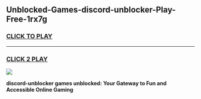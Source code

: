 
## Unblocked-Games-discord-unblocker-Play-Free-1rx7g
<h3>
<a href="https://premium76.site?title=discord-unblocker&ref=18A1">CLICK TO PLAY</a></h3>
<hr>

<h3>
<a href="https://premium76.site?title=discord-unblocker&ref=18A1">CLICK 2 PLAY</a>
  
</h3>

<a href="https://premium76.site?title=discord-unblocker&ref=18A1"><img src="https://clearcache.store/games.png"></a>


**discord-unblocker games unblocked: Your Gateway to Fun and Accessible Online Gaming**
